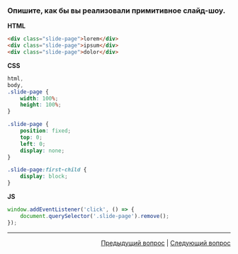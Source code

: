 ### Опишите, как бы вы реализовали примитивное слайд-шоу.

**HTML**

```html
<div class="slide-page">lorem</div>
<div class="slide-page">ipsum</div>
<div class="slide-page">dolor</div>
```

**CSS**

```css
html,
body,
.slide-page {
	width: 100%;
	height: 100%;
}

.slide-page {
	position: fixed;
	top: 0;
	left: 0;
	display: none;
}

.slide-page:first-child {
	display: block;
}
```

**JS**

```javascript
window.addEventListener('click', () => {
	document.querySelector('.slide-page').remove();
});
```

---

<div align="right">
    <a href="9.md">Предыдущий вопрос</a> | <a href="11.md">Следующий вопрос</a>
</div>
